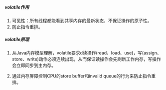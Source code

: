 ##### volatile作用

1. 可见性：所有线程都能看到共享内存的最新状态，不保证操作的原子性。
2. 防止指令重排。

##### volatile原理

1. 从Java内存模型理解，volatile要求d读操作(read、load、use)，写(assign、store、write)动作必须连续出现，从而保证读操作会先刷新工作内存，写操作会立即同步到主内存。

2. 通过内存屏障控制CPU的store buffer和invalid queue的行为来防止指令重排。

   

